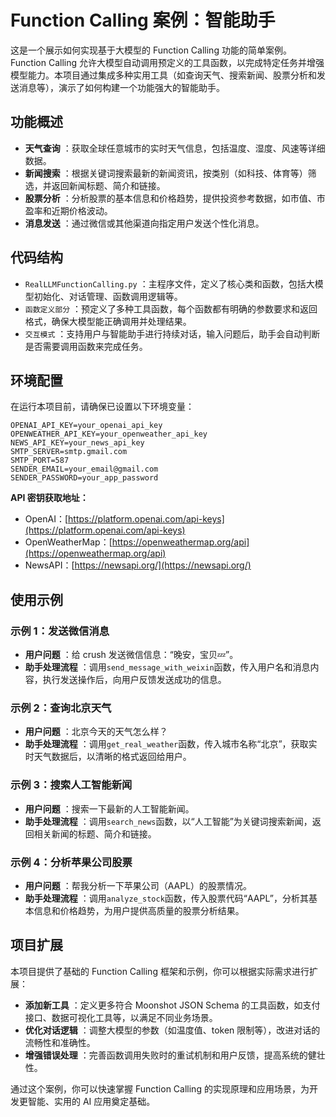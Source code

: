 # Function Calling 案例：智能助手

这是一个展示如何实现基于大模型的 Function Calling 功能的简单案例。Function Calling 允许大模型自动调用预定义的工具函数，以完成特定任务并增强模型能力。本项目通过集成多种实用工具（如查询天气、搜索新闻、股票分析和发送消息等），演示了如何构建一个功能强大的智能助手。

## 功能概述

  * **天气查询** ：获取全球任意城市的实时天气信息，包括温度、湿度、风速等详细数据。
  * **新闻搜索** ：根据关键词搜索最新的新闻资讯，按类别（如科技、体育等）筛选，并返回新闻标题、简介和链接。
  * **股票分析** ：分析股票的基本信息和价格趋势，提供投资参考数据，如市值、市盈率和近期价格波动。
  * **消息发送** ：通过微信或其他渠道向指定用户发送个性化消息。

## 代码结构

  * `RealLLMFunctionCalling.py` ：主程序文件，定义了核心类和函数，包括大模型初始化、对话管理、函数调用逻辑等。
  * `函数定义部分` ：预定义了多种工具函数，每个函数都有明确的参数要求和返回格式，确保大模型能正确调用并处理结果。
  * `交互模式` ：支持用户与智能助手进行持续对话，输入问题后，助手会自动判断是否需要调用函数来完成任务。

## 环境配置

在运行本项目前，请确保已设置以下环境变量：

```env
OPENAI_API_KEY=your_openai_api_key
OPENWEATHER_API_KEY=your_openweather_api_key
NEWS_API_KEY=your_news_api_key
SMTP_SERVER=smtp.gmail.com
SMTP_PORT=587
SENDER_EMAIL=your_email@gmail.com
SENDER_PASSWORD=your_app_password
```

**API 密钥获取地址：**

  * OpenAI：[https://platform.openai.com/api-keys](https://platform.openai.com/api-keys)
  * OpenWeatherMap：[https://openweathermap.org/api](https://openweathermap.org/api)
  * NewsAPI：[https://newsapi.org/](https://newsapi.org/)

## 使用示例

### 示例 1：发送微信消息

  * **用户问题** ：给 crush 发送微信信息：“晚安，宝贝💤”。
  * **助手处理流程** ：调用`send_message_with_weixin`函数，传入用户名和消息内容，执行发送操作后，向用户反馈发送成功的信息。

### 示例 2：查询北京天气

  * **用户问题** ：北京今天的天气怎么样？
  * **助手处理流程** ：调用`get_real_weather`函数，传入城市名称“北京”，获取实时天气数据后，以清晰的格式返回给用户。

### 示例 3：搜索人工智能新闻

  * **用户问题** ：搜索一下最新的人工智能新闻。
  * **助手处理流程** ：调用`search_news`函数，以“人工智能”为关键词搜索新闻，返回相关新闻的标题、简介和链接。

### 示例 4：分析苹果公司股票

  * **用户问题** ：帮我分析一下苹果公司（AAPL）的股票情况。
  * **助手处理流程** ：调用`analyze_stock`函数，传入股票代码“AAPL”，分析其基本信息和价格趋势，为用户提供高质量的股票分析结果。

## 项目扩展

本项目提供了基础的 Function Calling 框架和示例，你可以根据实际需求进行扩展：

  * **添加新工具** ：定义更多符合 Moonshot JSON Schema 的工具函数，如支付接口、数据可视化工具等，以满足不同业务场景。
  * **优化对话逻辑** ：调整大模型的参数（如温度值、token 限制等），改进对话的流畅性和准确性。
  * **增强错误处理** ：完善函数调用失败时的重试机制和用户反馈，提高系统的健壮性。

通过这个案例，你可以快速掌握 Function Calling 的实现原理和应用场景，为开发更智能、实用的 AI 应用奠定基础。
